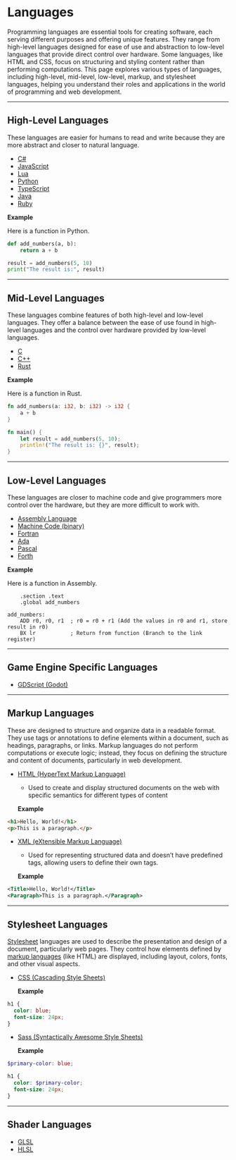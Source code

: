# Languages

Programming languages are essential tools for creating software, each serving different purposes and offering unique features. They range from high-level languages designed for ease of use and abstraction to low-level languages that provide direct control over hardware. Some languages, like HTML and CSS, focus on structuring and styling content rather than performing computations. This page explores various types of languages, including high-level, mid-level, low-level, markup, and stylesheet languages, helping you understand their roles and applications in the world of programming and web development.

---

## High-Level Languages

These languages are easier for humans to read and write because they are more abstract and closer to natural language.

- [C#]()
- [JavaScript]()
- [Lua](./langs/lua.md)
- [Python](./langs/python.md)
- [TypeScript]()
- [Java]()
- [Ruby]()

**Example**

Here is a function in Python.

```python
def add_numbers(a, b):
    return a + b

result = add_numbers(5, 10)
print("The result is:", result)
```

---

## Mid-Level Languages

These languages combine features of both high-level and low-level languages. They offer a balance between the ease of use found in high-level languages and the control over hardware provided by low-level languages.

- [C]()
- [C++]()
- [Rust]()

**Example**

Here is a function in Rust.

```rust
fn add_numbers(a: i32, b: i32) -> i32 {
    a + b
}

fn main() {
    let result = add_numbers(5, 10);
    println!("The result is: {}", result);
}
```

---

## Low-Level Languages

These languages are closer to machine code and give programmers more control over the hardware, but they are more difficult to work with.

- [Assembly Language]()
- [Machine Code (binary)]()
- [Fortran]()
- [Ada]()
- [Pascal]()
- [Forth]()

**Example**

Here is a function in Assembly.

```armasm
    .section .text
    .global add_numbers

add_numbers:
    ADD r0, r0, r1  ; r0 = r0 + r1 (Add the values in r0 and r1, store result in r0)
    BX lr           ; Return from function (Branch to the link register)

```

---

## Game Engine Specific Languages

- [GDScript (Godot)]()

---

## Markup Languages

These are designed to structure and organize data in a readable format. They use tags or annotations to define elements within a document, such as headings, paragraphs, or links. Markup languages do not perform computations or execute logic; instead, they focus on defining the structure and content of documents, particularly in web development.

- [HTML (HyperText Markup Language)]()

  - Used to create and display structured documents on the web with specific semantics for different types of content

  **Example**

```html
<h1>Hello, World!</h1>
<p>This is a paragraph.</p>
```

- [XML (eXtensible Markup Language)]()

  - Used for representing structured data and doesn’t have predefined tags, allowing users to define their own tags.

  **Example**

```xml
<Title>Hello, World!</Title>
<Paragraph>This is a paragraph.</Paragraph>
```

---

## Stylesheet Languages

[Stylesheet](./vocabulary.md#stylesheet) languages are used to describe the presentation and design of a document, particularly web pages. They control how elements defined by [markup languages](#markup-languages) (like HTML) are displayed, including layout, colors, fonts, and other visual aspects.

- [CSS (Cascading Style Sheets)]()

  **Example**

```css
h1 {
  color: blue;
  font-size: 24px;
}
```

- [Sass (Syntactically Awesome Style Sheets)]()

  **Example**

```scss
$primary-color: blue;

h1 {
  color: $primary-color;
  font-size: 24px;
}
```

---

## Shader Languages

- [GLSL]()
- [HLSL]()
